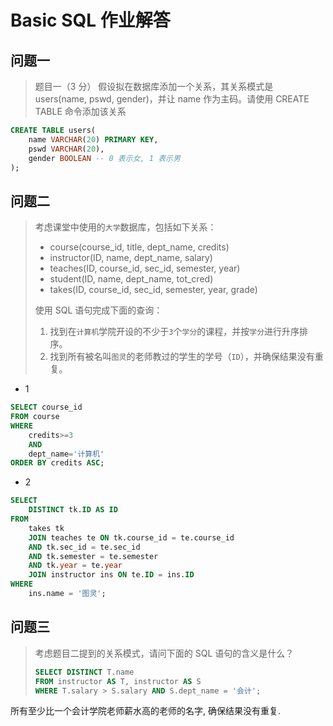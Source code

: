 # Basic SQL 作业解答

## 问题一

> 题目一（3 分）
> 假设拟在数据库添加一个关系，其关系模式是 users(name, pswd, gender)，并让 name 作为主码。请使用 CREATE TABLE 命令添加该关系

```sql
CREATE TABLE users(
    name VARCHAR(20) PRIMARY KEY,
    pswd VARCHAR(20),
    gender BOOLEAN -- 0 表示女, 1 表示男
);
```

## 问题二

> 考虑课堂中使用的`大学`数据库，包括如下关系：
>
> - course(course_id, title, dept_name, credits)
> - instructor(ID, name, dept_name, salary)
> - teaches(ID, course_id, sec_id, semester, year)
> - student(ID, name, dept_name, tot_cred)
> - takes(ID, course_id, sec_id, semester, year, grade)
>
> 使用 SQL 语句完成下面的查询：
>
> 1. 找到在`计算机`学院开设的不少于`3`个`学分`的课程，并按`学分`进行升序排序。
> 2. 找到所有被名叫`图灵`的老师教过的学生的学号（`ID`），并确保结果没有重复。

- 1

```sql
SELECT course_id
FROM course
WHERE
    credits>=3
    AND
    dept_name='计算机'
ORDER BY credits ASC;
```

- 2

```sql
SELECT
    DISTINCT tk.ID AS ID
FROM
    takes tk
    JOIN teaches te ON tk.course_id = te.course_id
    AND tk.sec_id = te.sec_id
    AND tk.semester = te.semester
    AND tk.year = te.year
    JOIN instructor ins ON te.ID = ins.ID
WHERE
    ins.name = '图灵';
```

## 问题三

> 考虑题目二提到的关系模式，请问下面的 SQL 语句的含义是什么？
>
> ```sql
> SELECT DISTINCT T.name
> FROM instructor AS T, instructor AS S
> WHERE T.salary > S.salary AND S.dept_name = '会计';
> ```

所有至少比一个会计学院老师薪水高的老师的名字, 确保结果没有重复.
